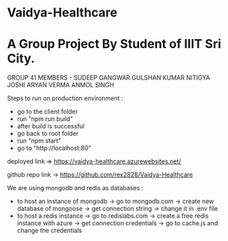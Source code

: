 # Vaidya-Healthcare
# A Group Project By Student of IIIT Sri City.
GROUP 41
MEMBERS - 
SUDEEP GANGWAR
GULSHAN KUMAR
NITIGYA JOSHI
ARYAN VERMA
ANMOL SINGH

Steps to run on production environment : 
- go to the client folder
- run "npm run build"
- after build is successful
- go back to root folder
- run "npm start"
- go to "http://localhost:80"


deployed link => https://vaidya-healthcare.azurewebsites.net/

github repo link -> https://github.com/rex2828/Vaidya-Healthcare

We are using mongodb and redis as databases : 
- to host an instance of mongodb -> go to mongodb.com -> create new database of mongoose -> get connection string -> change it in .env file
- to host a redis instance -> go to redislabs.com -> create a free redis instance with azure -> get connection credentials -> go to cache.js and change the credentials
